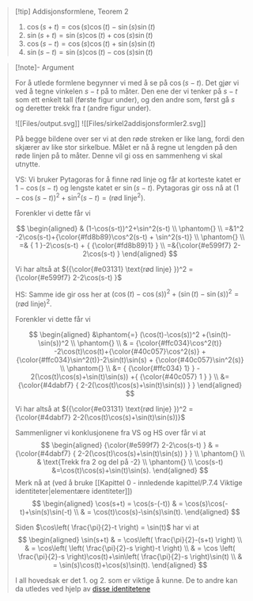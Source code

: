 
> [!tip] Addisjonsformlene, Teorem 2
> 1. $\cos(s+t) =\cos(s)\cos(t)-\sin(s)\sin(t)$
> 2. $\sin(s+t) = \sin(s)\cos(t)+\cos(s)\sin(t)$
> 3. $\cos(s-t) = \cos(s)\cos(t)+\sin(s)\sin(t)$
> 4. $\sin(s-t)=\sin(s)\cos (t) - \cos(s)\sin(t)$



> [!note]- Argument
> 
> For å utlede formlene begynner vi med å se på $\cos(s-t)$. Det gjør vi ved å tegne vinkelen $s-t$ på to måter. Den ene der vi tenker på $s-t$ som ett enkelt tall (første figur under), og den andre som, først gå $s$ og deretter trekk fra $t$ (andre figur under).
> 
> ![[Files/output.svg]]
> ![[Files/sirkel2addisjonsformler2.svg]]
> 
> På begge bildene over ser vi at den røde streken er like lang, fordi den skjærer av like stor sirkelbue. Målet er nå å regne ut lengden på den røde linjen på to måter. Denne vil gi oss en sammenheng vi skal utnytte.
> 
> VS: Vi bruker Pytagoras for å finne rød linje og får at korteste katet er $1-\cos(s-t)$ og lengste katet er $\sin(s-t)$. Pytagoras gir oss nå at $(1-\cos(s-t))^2+\sin^2(s-t) = (\text{rød linje}^2)$.
> 
> Forenkler vi dette får vi
> 
> $$
> \begin{aligned} 
> & (1-\cos(s-t))^2+\sin^2(s-t)   \\
> \phantom{} \\
> =&1^2 -2\cos(s-t)+{\color{#fd8b89}\cos^2(s-t) + \sin^2(s-t)}   \\
> \phantom{} \\
>  =& { 1 }-2\cos(s-t) + { {\color{#fd8b89}1} }  \\ =&{\color{#e599f7} 2-2\cos(s-t) }
>  \end{aligned} 
> $$
> 
> Vi har altså at $({\color{#e03131} \text{rød linje} })^2 = {\color{#e599f7} 2-2\cos(s-t) }$
> 
> HS: Samme ide gir oss her at $(\cos(t)-\cos(s))^2 +(\sin(t)-\sin(s))^2 = (\text{rød linje})^2$. 
> 
> Forenkler vi dette får vi
> 
> $$
> \begin{aligned} 
> &\phantom{=} (\cos(t)-\cos(s))^2 +(\sin(t)-\sin(s))^2   \\
> \phantom{} \\
> & = {\color{#ffc034}\cos^2(t)} -2\cos(t)\cos(t)+{\color{#40c057}\cos^2(s)} +{\color{#ffc034}\sin^2(t)}-2\sin(t)\sin(s) + {\color{#40c057}\sin^2(s)} \\
> \phantom{} \\
> &= { {\color{#ffc034}   1} } - 2(\cos(t)\cos(s)+\sin(t)\sin(s)) +{ {\color{#40c057} 1 } }
> \\ &= {\color{#4dabf7} { 2-2(\cos(t)\cos(s)+\sin(t)\sin(s)) } }
> \end{aligned} 
> $$
> 
> Vi har altså at $({\color{#e03131} \text{rød linje} })^2 = {\color{#4dabf7} 2-2(\cos(t)\cos(s)+\sin(t)\sin(s))}$
> 
> Sammenligner vi konklusjonene fra VS og HS over får vi at 
> $$
> \begin{aligned} 
>  {\color{#e599f7} 2-2\cos(s-t) } & =  {\color{#4dabf7} { 2-2(\cos(t)\cos(s)+\sin(t)\sin(s)) } }  \\ \phantom{} \\ & \text{Trekk fra 2 og del på -2} \\  \phantom{} \\ \cos(s-t) &=\cos(t)\cos(s)+\sin(t)\sin(s).
>  \end{aligned} 
> $$
>  Merk nå at (ved å bruke [[Kapittel 0 - innledende kapittel/P.7.4 Viktige identiteter|elementære identiteter]]) 
>  $$
>  \begin{aligned} 
>  \cos(s+t) = \cos(s-(-t))  & = \cos(s)\cos(-t)+\sin(s)\sin(-t) \\ & = \cos(t)\cos(s)-\sin(s)\sin(t).
>  \end{aligned} 
> $$
>    
>  Siden $\cos\left( \frac{\pi}{2}-t \right) = \sin(t)$ har vi at
>    $$
> \begin{aligned} 
> \sin(s+t) & = \cos\left( \frac{\pi}{2}-(s+t) \right) \\
> & = \cos\left( \left( \frac{\pi}{2}-s \right)-t \right) \\
> & = \cos \left( \frac{\pi}{2}-s \right)\cos(t)+\sin\left( \frac{\pi}{2}-s \right)\sin(t) \\
> & = \sin(s)\cos(t)+\cos(s)\sin(t).
> \end{aligned} 
> $$
> 
> I all hovedsak er det 1. og 2. som er viktige å kunne. De to andre kan da utledes ved hjelp av [disse identitetene](Kapittel%200%20-%20innledende%20kapittel/P.7.4%20Viktige%20identiteter.md)

